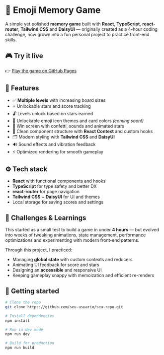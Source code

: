 # 🧩 Emoji Memory Game

A simple yet polished **memory game** built with **React**, **TypeScript**, **react-router**, **Tailwind CSS** and **DaisyUI** — originally created as a 4-hour coding challenge, now grown into a fun personal project to practice front-end skills.

## 🎮 Try it live

👉 [Play the game on GitHub Pages](https://seu-usuario.github.io/seu-repo)

## 🚀 Features

- ✅ **Multiple levels** with increasing board sizes
- ⭐ Unlockable stars and score tracking
- 🔓 Levels unlock based on stars earned
- 🎨 Unlockable emoji icon themes and card colors *(coming soon!)*
- 🎉 Win screen with confetti, sounds and animated stars
- 🧩 Clean component structure with **React Context** and custom hooks
- 🗂️ Modern styling with **Tailwind CSS** and **DaisyUI**
- 🔊 Sound effects and vibration feedback
- ⚡ Optimized rendering for smooth gameplay

## ⚙️ Tech stack

- **React** with functional components and hooks
- **TypeScript** for type safety and better DX
- **react-router** for page navigation
- **Tailwind CSS** + **DaisyUI** for UI and themes
- Local storage for saving scores and settings

## 📌 Challenges & Learnings

This started as a small test to build a game in under **4 hours** — but evolved into weeks of tweaking animations, state management, performance optimizations and experimenting with modern front-end patterns.

Through this project, I practiced:
- Managing **global state** with custom contexts and reducers
- Animating UI feedback for score and stars
- Designing an **accessible** and responsive UI
- Keeping gameplay snappy with memoization and efficient re-renders

## 🚀 Getting started

```bash
# Clone the repo
git clone https://github.com/seu-usuario/seu-repo.git

# Install dependencies
npm install

# Run in dev mode
npm run dev

# Build for production
npm run build
